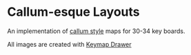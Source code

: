 # Callum-esque Layouts
An implementation of [callum style](https://github.com/callum-oakley/qmk_firmware/tree/master/users/callum) maps for 30-34 key boards.

All images are created with [Keymap Drawer](https://keymap-drawer.streamlit.app)
